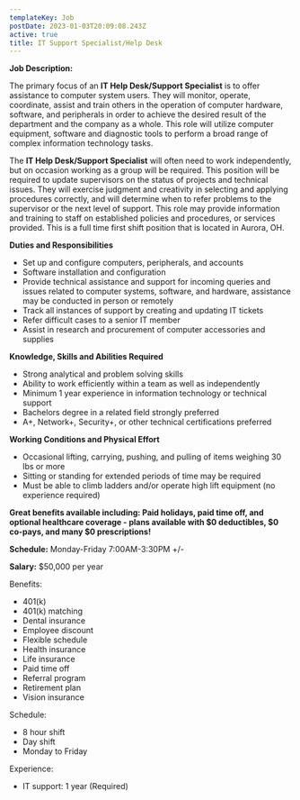 ```yaml
---
templateKey: Job
postDate: 2023-01-03T20:09:08.243Z
active: true
title: IT Support Specialist/Help Desk
---
```

<!--StartFragment-->

**Job Description:**

The primary focus of an **IT Help Desk/Support Specialist** is to offer assistance to computer system users. They will monitor, operate, coordinate, assist and train others in the operation of computer hardware, software, and peripherals in order to achieve the desired result of the department and the company as a whole. This role will utilize computer equipment, software and diagnostic tools to perform a broad range of complex information technology tasks.

The **IT Help Desk/Support Specialist** will often need to work independently, but on occasion working as a group will be required. This position will be required to update supervisors on the status of projects and technical issues. They will exercise judgment and creativity in selecting and applying procedures correctly, and will determine when to refer problems to the supervisor or the next level of support. This role may provide information and training to staff on established policies and procedures, or services provided. This is a full time first shift position that is located in Aurora, OH.

**Duties and Responsibilities**

* Set up and configure computers, peripherals, and accounts
* Software installation and configuration
* Provide technical assistance and support for incoming queries and issues related to computer systems, software, and hardware, assistance may be conducted in person or remotely
* Track all instances of support by creating and updating IT tickets
* Refer difficult cases to a senior IT member
* Assist in research and procurement of computer accessories and supplies

**Knowledge, Skills and Abilities Required**

* Strong analytical and problem solving skills
* Ability to work efficiently within a team as well as independently
* Minimum 1 year experience in information technology or technical support
* Bachelors degree in a related field strongly preferred
* A+, Network+, Security+, or other technical certifications preferred

**Working Conditions and Physical Effort**

* Occasional lifting, carrying, pushing, and pulling of items weighing 30 lbs or more
* Sitting or standing for extended periods of time may be required
* Must be able to climb ladders and/or operate high lift equipment (no experience required)

**Great benefits available including: Paid holidays, paid time off, and optional healthcare coverage - plans available with $0 deductibles, $0 co-pays, and many $0 prescriptions!**

**Schedule:** Monday-Friday 7:00AM-3:30PM +/-

**Salary:** $50,000 per year

Benefits:

* 401(k)
* 401(k) matching
* Dental insurance
* Employee discount
* Flexible schedule
* Health insurance
* Life insurance
* Paid time off
* Referral program
* Retirement plan
* Vision insurance

Schedule:

* 8 hour shift
* Day shift
* Monday to Friday

Experience:

* IT support: 1 year (Required)

<!--EndFragment-->